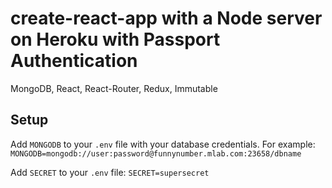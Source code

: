 # create-react-app with a Node server on Heroku with Passport Authentication

MongoDB, React, React-Router, Redux, Immutable

## Setup

Add `MONGODB` to your `.env` file with your database credentials. For example:
`MONGODB=mongodb://user:password@funnynumber.mlab.com:23658/dbname`

Add `SECRET` to your `.env` file:
`SECRET=supersecret`